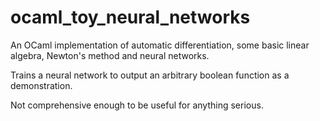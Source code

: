 # ocaml_toy_neural_networks

An OCaml implementation of automatic differentiation, some basic linear algebra, Newton's method and neural networks.

Trains a neural network to output an arbitrary boolean function as a demonstration.

Not comprehensive enough to be useful for anything serious.